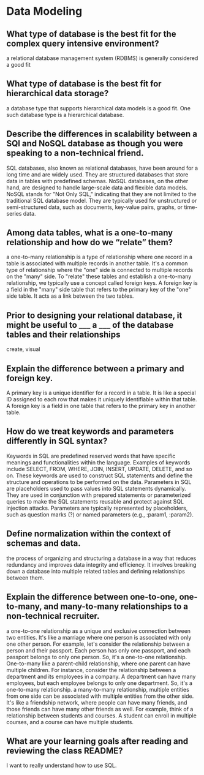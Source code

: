 # Data Modeling

## What type of database is the best fit for the complex query intensive environment?

a relational database management system (RDBMS) is generally considered a good fit

## What type of database is the best fit for hierarchical data storage?

a database type that supports hierarchical data models is a good fit. One such database type is a hierarchical database.

## Describe the differences in scalability between a SQl and NoSQL database as though you were speaking to a non-technical friend.

SQL databases, also known as relational databases, have been around for a long time and are widely used. They are structured databases that store data in tables with predefined schemas. NoSQL databases, on the other hand, are designed to handle large-scale data and flexible data models. NoSQL stands for "Not Only SQL," indicating that they are not limited to the traditional SQL database model. They are typically used for unstructured or semi-structured data, such as documents, key-value pairs, graphs, or time-series data.

## Among data tables, what is a one-to-many relationship and how do we “relate” them?

a one-to-many relationship is a type of relationship where one record in a table is associated with multiple records in another table. It's a common type of relationship where the "one" side is connected to multiple records on the "many" side. To "relate" these tables and establish a one-to-many relationship, we typically use a concept called foreign keys. A foreign key is a field in the "many" side table that refers to the primary key of the "one" side table. It acts as a link between the two tables.

## Prior to designing your relational database, it might be useful to ___ a ___ of the database tables and their relationships

create, visual

## Explain the difference between a primary and foreign key.

A primary key is a unique identifier for a record in a table. It is like a special ID assigned to each row that makes it uniquely identifiable within that table. A foreign key is a field in one table that refers to the primary key in another table. 

## How do we treat keywords and parameters differently in SQL syntax?

Keywords in SQL are predefined reserved words that have specific meanings and functionalities within the language. Examples of keywords include SELECT, FROM, WHERE, JOIN, INSERT, UPDATE, DELETE, and so on. These keywords are used to construct SQL statements and define the structure and operations to be performed on the data.  Parameters in SQL are placeholders used to pass values into SQL statements dynamically. They are used in conjunction with prepared statements or parameterized queries to make the SQL statements reusable and protect against SQL injection attacks. Parameters are typically represented by placeholders, such as question marks (?) or named parameters (e.g., :param1, :param2). 

## Define normalization within the context of schemas and data.

the process of organizing and structuring a database in a way that reduces redundancy and improves data integrity and efficiency. It involves breaking down a database into multiple related tables and defining relationships between them.

## Explain the difference between one-to-one, one-to-many, and many-to-many relationships to a non-technical recruiter.

a one-to-one relationship as a unique and exclusive connection between two entities. It's like a marriage where one person is associated with only one other person. For example, let's consider the relationship between a person and their passport. Each person has only one passport, and each passport belongs to only one person. So, it's a one-to-one relationship. One-to-many like a parent-child relationship, where one parent can have multiple children. For instance, consider the relationship between a department and its employees in a company. A department can have many employees, but each employee belongs to only one department. So, it's a one-to-many relationship.  a many-to-many relationship, multiple entities from one side can be associated with multiple entities from the other side. It's like a friendship network, where people can have many friends, and those friends can have many other friends as well. For example, think of a relationship between students and courses. A student can enroll in multiple courses, and a course can have multiple students.

## What are your learning goals after reading and reviewing the class README?

I want to really understand how to use SQL.

